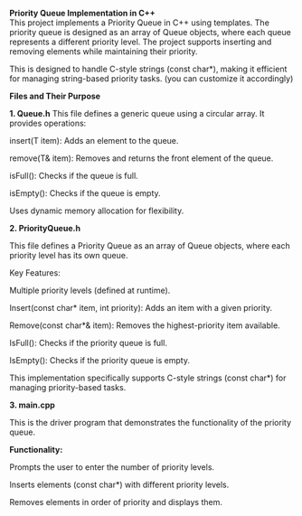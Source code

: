 **Priority Queue Implementation in C++**                           
This project implements a Priority Queue in C++ using templates. The priority queue is designed as an array of Queue objects, where each queue represents a different priority level. The project supports inserting and removing elements while maintaining their priority.                     

                                                              
This is designed to handle C-style strings (const char*), making it efficient for managing string-based priority tasks. (you can customize it accordingly)


                        
**Files and Their Purpose**

**1. Queue.h**
This file defines a generic queue using a circular array. It provides operations:

insert(T item): Adds an element to the queue. 

remove(T& item): Removes and returns the front element of the queue. 

isFull(): Checks if the queue is full. 

isEmpty(): Checks if the queue is empty. 

Uses dynamic memory allocation for flexibility. 



**2. PriorityQueue.h**           

This file defines a Priority Queue as an array of Queue objects, where each priority level has its own queue. 

Key Features: 

Multiple priority levels (defined at runtime). 

Insert(const char* item, int priority): Adds an item with a given priority. 

Remove(const char*& item): Removes the highest-priority item available. 

IsFull(): Checks if the priority queue is full. 

IsEmpty(): Checks if the priority queue is empty. 

This implementation specifically supports C-style strings (const char*) for managing priority-based tasks. 

**3. main.cpp**  


This is the driver program that demonstrates the functionality of the priority queue. 

 
**Functionality:** 

Prompts the user to enter the number of priority levels.      

Inserts elements (const char*) with different priority levels.        

Removes elements in order of priority and displays them.        
